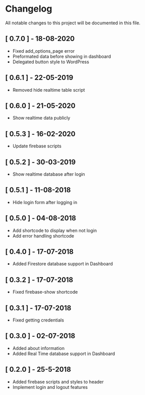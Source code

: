 # Changelog

All notable changes to this project will be documented in this file.

## [ 0.7.0 ] - 18-08-2020

- Fixed add_options_page error
- Preformated data before showing in dashboard
- Delegated button style to WordPress

## [ 0.6.1 ] - 22-05-2019

- Removed hide realtime table script

## [ 0.6.0 ] - 21-05-2020

- Show realtime data publicly

## [ 0.5.3 ] - 16-02-2020

- Update firebase scripts

## [ 0.5.2 ] - 30-03-2019

- Show realtime database after login

## [ 0.5.1 ] - 11-08-2018

- Hide login form after logging in

## [ 0.5.0 ] - 04-08-2018

- Add shortcode to display when not login
- Add error handling shortcode

## [ 0.4.0 ] - 17-07-2018

- Added Firestore database support in Dashboard

## [ 0.3.2 ] - 17-07-2018

- Fixed firebase-show shortcode

## [ 0.3.1 ] - 17-07-2018

- Fixed getting credentials

## [ 0.3.0 ] - 02-07-2018

- Added about information
- Added Real Time database support in Dashboard

## [ 0.2.0 ] - 25-5-2018

- Added firebase scripts and styles to header
- Implement login and logout features
